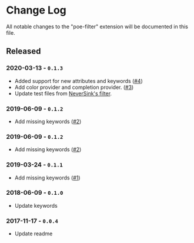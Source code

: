 # Change Log
All notable changes to the "poe-filter" extension will be documented in this file.

## Released 

### 2020-03-13 - `0.1.3`
- Added support for new attributes and keywords ([#4](https://github.com/explooosion/PoeFilterSyntax/pull/4))
- Add color provider and completion provider. ([#3](https://github.com/explooosion/PoeFilterSyntax/pull/3))
- Update test files from [NeverSink's filter](https://github.com/NeverSinkDev/NeverSink-Filter).

### 2019-06-09 - `0.1.2`
- Add missing keywords ([#2](https://github.com/explooosion/PoeFilterSyntax/pull/2))

### 2019-06-09 - `0.1.2`
- Add missing keywords ([#2](https://github.com/explooosion/PoeFilterSyntax/pull/2))

### 2019-03-24 - `0.1.1`
- Add missing keywords ([#1](https://github.com/explooosion/PoeFilterSyntax/pull/1))

### 2018-06-09 - `0.1.0`
- Update keywords

### 2017-11-17 - `0.0.4`
- Update readme

